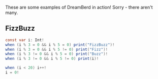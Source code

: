 These are some examples of DreamBerd in action! Sorry - there aren't many.

## FizzBuzz
```java
const var i: Int!
when (i % 3 = 0 && i % 5 = 0) print("FizzBuzz")!
when (i % 3 = 0 && i % 5 != 0) print("Fizz")!
when (i % 3 != 0 && i % 5 = 0) print("Buzz")!
when (i % 3 != 0 && i % 5 != 0) print(i)!

when (i < 20) i++!
i = 0!
```

